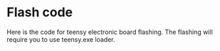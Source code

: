 # Flash code

Here is the code for teensy electronic board flashing. The flashing will require you to use teensy.exe loader. 
